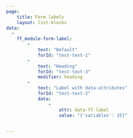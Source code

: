 ```yaml
---
page:
    title: Form labels
    layout: list-blocks
data:
  - 
    ff_module-form-label:
        - 
            text: "Default"
            forId: "test-text-1"
        - 
            text: "Heading"
            forId: "test-text-3"
            modifier: heading    
        - 
            text: "Label with data-attributes"
            forId: "test-text-2"   
            data: 
                -
                    attr: data-ff-label
                    value: "{'variables': 15}"

        
---
```


